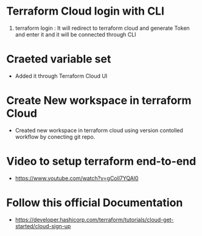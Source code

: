 # Terraform Cloud login with CLI

1. terraform login : It will redirect to terraform cloud and generate Token and enter it and it will be connected through CLI

# Craeted variable set

- Added it through Terraform Cloud UI

# Create New workspace in terraform Cloud

- Created new workspace in terraform cloud using version contolled workflow by conecting git repo.

# Video to setup terraform end-to-end

- https://www.youtube.com/watch?v=gColl7YQAl0

# Follow this official Documentation

- https://developer.hashicorp.com/terraform/tutorials/cloud-get-started/cloud-sign-up
